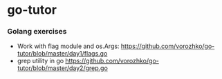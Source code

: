 # go-tutor
### Golang exercises ###
 - Work with flag module and os.Args: https://github.com/vorozhko/go-tutor/blob/master/day1/flags.go
 - grep utility in go https://github.com/vorozhko/go-tutor/blob/master/day2/grep.go
